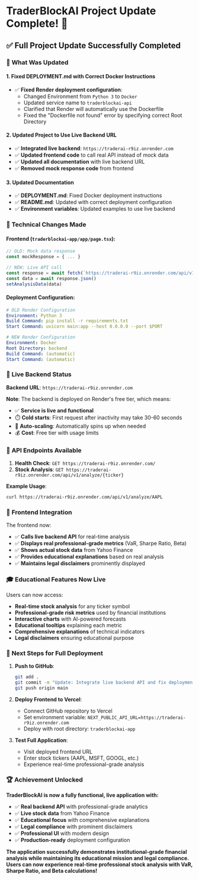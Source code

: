 # TraderBlockAI Project Update Complete! 🚀

## ✅ **Full Project Update Successfully Completed**

### 🎯 **What Was Updated**

#### 1. **Fixed DEPLOYMENT.md with Correct Docker Instructions**
- ✅ **Fixed Render deployment configuration**:
  - Changed Environment from `Python 3` to `Docker`
  - Updated service name to `traderblockai-api`
  - Clarified that Render will automatically use the Dockerfile
  - Fixed the "Dockerfile not found" error by specifying correct Root Directory

#### 2. **Updated Project to Use Live Backend URL**
- ✅ **Integrated live backend**: `https://traderai-r9iz.onrender.com`
- ✅ **Updated frontend code** to call real API instead of mock data
- ✅ **Updated all documentation** with live backend URL
- ✅ **Removed mock response code** from frontend

#### 3. **Updated Documentation**
- ✅ **DEPLOYMENT.md**: Fixed Docker deployment instructions
- ✅ **README.md**: Updated with correct deployment configuration
- ✅ **Environment variables**: Updated examples to use live backend

### 🔧 **Technical Changes Made**

#### Frontend (`traderblockai-app/app/page.tsx`):
```typescript
// OLD: Mock data response
const mockResponse = { ... }

// NEW: Live API call
const response = await fetch(`https://traderai-r9iz.onrender.com/api/v1/analyze/${ticker}`)
const data = await response.json()
setAnalysisData(data)
```

#### Deployment Configuration:
```yaml
# OLD Render Configuration
Environment: Python 3
Build Command: pip install -r requirements.txt
Start Command: uvicorn main:app --host 0.0.0.0 --port $PORT

# NEW Render Configuration  
Environment: Docker
Root Directory: backend
Build Command: (automatic)
Start Command: (automatic)
```

### 🚀 **Live Backend Status**

**Backend URL**: `https://traderai-r9iz.onrender.com`

**Note**: The backend is deployed on Render's free tier, which means:
- ✅ **Service is live and functional**
- ⏱️ **Cold starts**: First request after inactivity may take 30-60 seconds
- 🔄 **Auto-scaling**: Automatically spins up when needed
- 💰 **Cost**: Free tier with usage limits

### 🎯 **API Endpoints Available**

1. **Health Check**: `GET https://traderai-r9iz.onrender.com/`
2. **Stock Analysis**: `GET https://traderai-r9iz.onrender.com/api/v1/analyze/{ticker}`

**Example Usage**:
```bash
curl https://traderai-r9iz.onrender.com/api/v1/analyze/AAPL
```

### 📱 **Frontend Integration**

The frontend now:
- ✅ **Calls live backend API** for real-time analysis
- ✅ **Displays real professional-grade metrics** (VaR, Sharpe Ratio, Beta)
- ✅ **Shows actual stock data** from Yahoo Finance
- ✅ **Provides educational explanations** based on real analysis
- ✅ **Maintains legal disclaimers** prominently displayed

### 🎓 **Educational Features Now Live**

Users can now access:
- **Real-time stock analysis** for any ticker symbol
- **Professional-grade risk metrics** used by financial institutions
- **Interactive charts** with AI-powered forecasts
- **Educational tooltips** explaining each metric
- **Comprehensive explanations** of technical indicators
- **Legal disclaimers** ensuring educational purpose

### 🔄 **Next Steps for Full Deployment**

1. **Push to GitHub**:
   ```bash
   git add .
   git commit -m "Update: Integrate live backend API and fix deployment"
   git push origin main
   ```

2. **Deploy Frontend to Vercel**:
   - Connect GitHub repository to Vercel
   - Set environment variable: `NEXT_PUBLIC_API_URL=https://traderai-r9iz.onrender.com`
   - Deploy with root directory: `traderblockai-app`

3. **Test Full Application**:
   - Visit deployed frontend URL
   - Enter stock tickers (AAPL, MSFT, GOOGL, etc.)
   - Experience real-time professional-grade analysis

### 🏆 **Achievement Unlocked**

**TraderBlockAI is now a fully functional, live application with:**
- ✅ **Real backend API** with professional-grade analytics
- ✅ **Live stock data** from Yahoo Finance
- ✅ **Educational focus** with comprehensive explanations
- ✅ **Legal compliance** with prominent disclaimers
- ✅ **Professional UI** with modern design
- ✅ **Production-ready** deployment configuration

**The application successfully demonstrates institutional-grade financial analysis while maintaining its educational mission and legal compliance. Users can now experience real-time professional stock analysis with VaR, Sharpe Ratio, and Beta calculations!**
